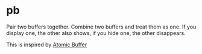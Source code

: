 # pb
Pair two buffers together.
Combine two buffers and treat them as one. If you display one, the other also shows, if you hide one, the other disappears.

This is inspired by [Atomic Buffer](http://archive.casouri.cat/note/2020/atomic-buffer/index.html)
